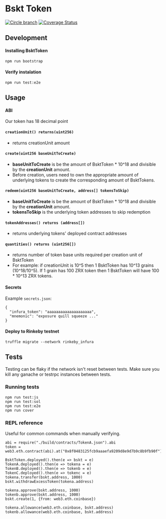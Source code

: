 # Bskt Token
[![Circle branch](https://circleci.com/gh/CryptoFinInc/bskt.svg?style=shield&circle-token=:circle-token)](https://circleci.com/gh/CryptoFinInc/bskt/tree/master)
[![Coverage Status](https://coveralls.io/repos/github/CryptoFinInc/bskt/badge.svg?t=N3fjIq)](https://coveralls.io/github/CryptoFinInc/bskt)

## Development

#### Installing BsktToken
    npm run bootstrap
#### Verify instalation
    npm run test:e2e

## Usage

#### ABI

Our token has 18 decimal point

#### `creationUnit() returns(uint256)`
- returns creationUnit amount

#### `create(uint256 baseUnitToCreate)`
- **baseUnitToCreate** is be the amount of BsktToken * 10^18 and divisible by the **creationUnit** amount.
- Before creation, users need to own the appropriate amount of underlying tokens to create the corresponding amount of BsktTokens. 

#### `redeem(uint256 baseUnitToCreate, address[] tokensToSkip)`
- **baseUnitToCreate** is be the amount of BsktToken * 10^18 and divisible by the **creationUnit** amount.
- **tokensToSkip** is the underlying token addresses to skip redemption 

#### `tokenAddresses() returns (address[])`
- returns underlying tokens' deployed contract addresses

#### `quantities() returns (uint256[])`
- returns number of token base units required per creation unit of BsktToken
- For example: if creationUnit is 10^5 then 1 BsktToken has 10^13 grains (10^18/10^5). If 1 grain has 100 ZRX token then 1 BsktToken will have 100 * 10^13 ZRX tokens.
#### Secrets
Example `secrets.json`:

    {
      "infura_token": "aaaaaaaaaaaaaaaaaaaa",
      "mnemonic": "exposure quill squeeze ..."
    }

#### Deploy to Rinkeby testnet

    truffle migrate --network rinkeby_infura

## Tests
Testing can be flaky if the network isn't reset between tests. Make sure you kill any ganache or testrpc instances between tests.


### Running tests

    npm run test:js
    npm run test:sol
    npm run test:e2e
    npm run cover

### REPL reference
Useful for common commands when manually verifying.

    abi = require("./build/contracts/TokenA.json").abi
    token = web3.eth.contract(abi).at("0x8f0483125fcb9aaaefa9209d8e9d7b9c8b9fb90f")

    BsktToken.deployed().then(e => bskt = e)
    TokenA.deployed().then(e => tokena = e)
    TokenB.deployed().then(e => tokenb = e)
    TokenC.deployed().then(e => tokenc = e)
    tokena.transfer(bskt.address, 1000)
    bskt.withdrawExcessToken(tokena.address)

    tokena.approve(bskt.address, 1000)
    tokenb.approve(bskt.address, 1000)
    bskt.create(1, {from: web3.eth.coinbase})

    tokena.allowance(web3.eth.coinbase, bskt.address)
    tokenb.allowance(web3.eth.coinbase, bskt.address)
